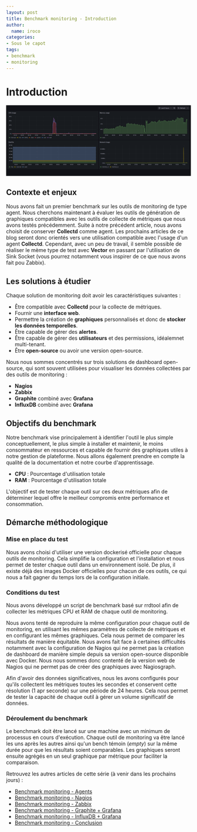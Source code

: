 ```yaml
---
layout: post
title: Benchmark monitoring - Introduction
author:
  name: iroco
categories:
- Sous le capot
tags:
- benchmark
- monitoring
---
```

# Introduction

[![Exemple de dashboard de Grafana](/images/monitoring-dasboard-benchmark/monitoring.png)](/images/monitoring-dasboard-benchmark/monitoring.png)


## Contexte et enjeux

Nous avons fait un premier benchmark sur les outils de monitoring de type agent. Nous cherchons maintenant à évaluer les outils de génération de graphiques compatibles avec les outils de collecte de métriques que nous avons testés précédemment.
Suite à notre précédent article, nous avons choisit de conserver **Collectd** comme agent. Les prochains articles de ce blog seront donc orientés vers une utilisation compatible avec l'usage d'un agent **Collectd**. Cependant, avec un peu de travail, il semble possible de réaliser le mème type de test avec **Vector** en passant par l'utilisation de Sink Socket (vous pourrez notamment vous inspirer de ce que nous avons fait pou Zabbix).

## Les solutions à étudier

Chaque solution de monitoring doit avoir les caractéristiques suivantes :

- Être compatible avec **Collectd** pour la collecte de métriques.
- Fournir une **interface web**.
- Permettre la création de **graphiques** personnalisés et donc de **stocker les données temporelles**.
- Être capable de gérer des **alertes**.
- Être capable de gérer des **utilisateurs** et des permissions, idéalemnet multi-tenant.
- Être **open-source** ou avoir une version open-source.

Nous nous sommes concentrés sur trois solutions de dashboard open-source, qui sont souvent utilisées pour visualiser les données collectées par des outils de monitoring :
- **Nagios**
- **Zabbix**
- **Graphite** combiné avec **Grafana**
- **InfluxDB** combiné avec **Grafana**

## Objectifs du benchmark

Notre benchmark vise principalement à identifier l'outil le plus simple conceptuellement, le plus simple à installer et maintenir, le moins consommateur en ressources et capable de fournir des graphiques utiles à notre gestion de plateforme. Nous allons également prendre en compte la qualité de la documentation et notre courbe d'apprentissage.

- **CPU** : Pourcentage d'utilisation totale  
- **RAM** : Pourcentage d'utilisation totale  

L'objectif est de tester chaque outil sur ces deux métriques afin de déterminer lequel offre le meilleur compromis entre performance et consommation.

## Démarche méthodologique

### Mise en place du test

Nous avons choisi d'utiliser une version dockerisé officielle pour chaque outils de monitoring. Cela simplifie la configuration et l'installation et nous permet de tester chaque outil dans un environnement isolé. De plus, il existe déjà des images Docker officielles pour chacun de ces outils, ce qui nous a fait gagner du temps lors de la configuration initiale.

### Conditions du test

Nous avons développé un script de benchmark basé sur rrdtool afin de collecter les métriques CPU et RAM de chaque outil de monitoring.

Nous avons tenté de reproduire la même configuration pour chaque outil de monitoring, en utilisant les mêmes paramètres de collecte de métriques et en configurant les mêmes graphiques. Cela nous permet de comparer les résultats de manière équitable. Nous avons fait face à certaines difficultés notamment avec la configuration de Nagios qui ne permet pas la création de dashboard de manière simple depuis sa version open-source disponible avec Docker. Nous nous sommes donc contenté de la version web de Nagios qui ne permet pas de créer des graphiques avec Nagiosgraph.

Afin d'avoir des données significatives, nous les avons configurés pour qu'ils collectent les métriques toutes les secondes et conservent cette résolution (1 apr seconde) sur une période de 24 heures. Cela nous permet de tester la capacité de chaque outil à gérer un volume significatif de données.

### Déroulement du benchmark

Le benchmark doit être lancé sur une machine avec un minimum de processus en cours d'exécution. Chaque outil de monitoring va être lancé les uns après les autres ainsi qu'un bench témoin (_empty_) sur la même durée pour que les résultats soient comparables. Les graphiques seront ensuite agrégés en un seul graphique par métrique pour faciliter la comparaison.


Retrouvez les autres articles de cette série (à venir dans les prochains jours) :

- [Benchmark monitoring - Agents](/monitoring-agents/)
- [Benchmark monitoring - Nagios](/monitoring-nagios/)
- [Benchmark monitoring - Zabbix](/monitoring-zabbix/)
- [Benchmark monitoring - Graphite + Grafana](/monitoring-graphite/)
- [Benchmark monitoring - InfluxDB + Grafana](/monitoring-influxdb)
- [Benchmark monitoring - Conclusion](/monitoring-conclusion/)
